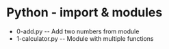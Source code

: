# Python - import & modules

- 0-add.py -- Add two numbers from module
- 1-calculator.py -- Module with multiple functions
